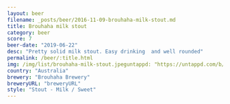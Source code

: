 ```yaml
---
layout: beer
filename: _posts/beer/2016-11-09-brouhaha-milk-stout.md
title: Brouhaha milk stout
category: beer
score: 7
beer-date: "2019-06-22"
desc: "Pretty solid milk stout. Easy drinking  and well rounded"
permalink: /beer/:title.html
img: /img/list/brouhaha-milk-stout.jpeguntappd: "https://untappd.com/b/brouhaha-brewery-milk-stout/1617401"
country: "Australia"
brewery: "Brouhaha Brewery"
breweryURL: "breweryURL"
style: "Stout - Milk / Sweet"
---
```

